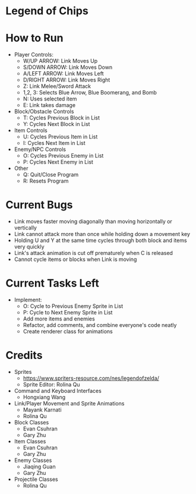 # Legend of Chips

# How to Run
* Player Controls:
  - W/UP ARROW: Link Moves Up
  - S/DOWN ARROW: Link Moves Down
  - A/LEFT ARROW: Link Moves Left
  - D/RIGHT ARROW: Link Moves Right
  - Z: Link Melee/Sword Attack
  - 1,2, 3: Selects Blue Arrow, Blue Boomerang, and Bomb 
  - N: Uses selected item
  - E: Link takes damage
* Block/Obstacle Controls
  - T: Cycles Previous Block in List
  - Y: Cycles Next Block in List
* Item Controls
  - U: Cycles Previous Item in List
  - I: Cycles Next Item in List
* Enemy/NPC Controls
  - O: Cycles Previous Enemy in List
  - P: Cycles Next Enemy in List
* Other
  - Q: Quit/Close Program
  - R: Resets Program

# Current Bugs
* Link moves faster moving diagonally than moving horizontally or vertically
* Link cannot attack more than once while holding down a movement key
* Holding U and Y at the same time cycles through both block and items very quickly
* Link's attack animation is cut off prematurely when C is released
* Cannot cycle items or blocks when Link is moving

# Current Tasks Left
* Implement:
  - O: Cycle to Previous Enemy Sprite in List
  - P: Cycle to Next Enemy Sprite in List
  - Add more items and enemies
  - Refactor, add comments, and combine everyone's code neatly
  - Create renderer class for animations

# Credits
* Sprites
  - https://www.spriters-resource.com/nes/legendofzelda/
  - Sprite Editor: Rolina Qu
* Command and Keyboard Interfaces
  - Hongxiang Wang
* Link/Player Movement and Sprite Animations
  - Mayank Karnati
  - Rolina Qu
* Block Classes
  - Evan Csuhran
  - Gary Zhu
* Item Classes
  - Evan Csuhran
  - Gary Zhu
* Enemy Classes
  - Jiaqing Guan
  - Gary Zhu
* Projectile Classes
  - Rolina Qu
